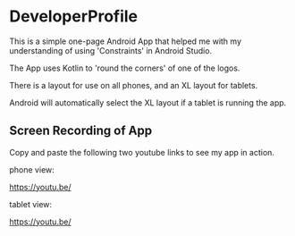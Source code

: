 # DeveloperProfile


This is a simple one-page Android App that helped me with my understanding of using 'Constraints' in Android Studio.

The App uses Kotlin to 'round the corners' of one of the logos.

There is a layout for use on all phones, and an XL layout for tablets.

Android will automatically select the XL layout if a tablet is running the app.

## Screen Recording of App
Copy and paste the following two youtube links to see my app in action.

phone view:

https://youtu.be/

tablet view:

https://youtu.be/

